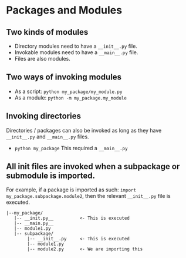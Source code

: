 # Packages and Modules

## Two kinds of modules
- Directory modules need to have a `__init__.py` file.
- Invokable modules need to have a `__main__.py` file.
- Files are also modules.

## Two ways of invoking modules
- As a script: `python my_package/my_module.py`
- As a module: `python -m my_package.my_module`

## Invoking directories
Directories / packages can also be invoked as long as they have `__init__.py` and `__main__.py` files.
- `python my_package` This required a `__main__.py`

## All init files are invoked when a subpackage or submodule is imported.

For example, if a package is imported as such: `import my_package.subpackage.module2`, then the relevant `__init__.py` file is executed.
```
|--my_package/
   |-- __init.py__          <- This is executed
   |-- __main.py__
   |-- module1.py
   |-- subpackage/
        |-- __init__.py     <- This is executed
        |-- module1.py
        |-- module2.py      <- We are importing this
```


